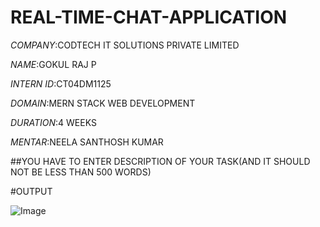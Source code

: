 # REAL-TIME-CHAT-APPLICATION

*COMPANY*:CODTECH IT SOLUTIONS PRIVATE LIMITED

*NAME*:GOKUL RAJ P

*INTERN ID*:CT04DM1125

*DOMAIN*:MERN STACK WEB DEVELOPMENT

*DURATION*:4 WEEKS

*MENTAR*:NEELA SANTHOSH KUMAR

##YOU HAVE TO ENTER DESCRIPTION OF YOUR TASK(AND IT SHOULD NOT BE LESS THAN 500 WORDS)

#OUTPUT

![Image](https://github.com/user-attachments/assets/3c4c286c-2fa2-4465-95b1-797fad9f49c8)

